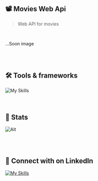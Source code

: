 ## 📽️ Movies Web Api
> Web API for movies

<br>

...Soon image


<br><br>

## 🛠️ Tools & frameworks

![My Skills](https://skillicons.dev/icons?i=cs,dotnet,mysql)
<br><br><br>


## 🚦 Stats

![Alt](https://repobeats.axiom.co/api/embed/f3467f3e523d92c5adfa576da80ba9c84fda2e59.svg "Repobeats analytics image")


<br> <br>

## 🔌 Connect with on LinkedIn

[![My Skills](https://skillicons.dev/icons?i=linkedin)](https://www.linkedin.com/in/melory-ayala/)

<br> <br>
